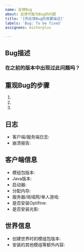 ```yaml
---
name: 反馈Bug
about: 反馈可能为Bug的问题
title: '[所反馈Bug的简要描述]'
labels: 'Bug: To be fixed'
assignees: misterplus

---
```


<!--🌟🌟🌟🌟🌟🌟🌟🌟🌟🌟🌟🌟🌟🌟🌟🌟🌟🌟🌟🌟🌟🌟🌟🌟🌟🌟🌟🌟🌟🌟🌟

请填写模板要求填写的所有信息，在字样"<!-- ✍️\-\-\>"后填写相关信息。

注意：如果你安装了其他模组或更新了模组包版本，请尝试原装模组包并确认是否仍出现了相关问题。

🌟🌟🌟🌟🌟🌟🌟🌟🌟🌟🌟🌟🌟🌟🌟🌟🌟🌟🌟🌟🌟🌟🌟🌟🌟🌟🌟🌟🌟🌟🌟🌟🌟-->


## Bug描述
<!-- 📝 一段对问题的清晰描述... -->
<!-- ✍️-->


### 在之前的版本中出现过此问题吗？
<!-- 📝 在...版本中并没有出现此问题... -->
<!-- ✍️-->


## 重现Bug的步骤
<!-- 📝 详细描述步骤或上传一个视频并将链接粘贴在这里... -->
<!-- ✍️-->
1.
2.
3.


## 日志
<!-- 📝 将latest.log和崩溃报告上传到PasteBin或Gist，并将链接粘贴到这里，不要直接将日志原文粘贴到这里！-->
* 客户端/服务端日志:<!-- ✍️-->
* 崩溃报告:<!-- ✍️-->


## 客户端信息
* 模组包版本:<!-- ✍️-->
* Java版本:<!-- ✍️-->
* 启动器:<!-- ✍️-->
* 分配内存:<!-- ✍️-->
* 服务器/局域网/单人游戏:<!-- ✍️-->
* 是否安装Optifine:<!-- ✍️-->
* 是否安装光影:<!-- ✍️-->


## 世界信息
* 创建世界时的模组包版本:<!-- ✍️-->
* 安装的其他模组等额外内容:<!-- ✍️-->
